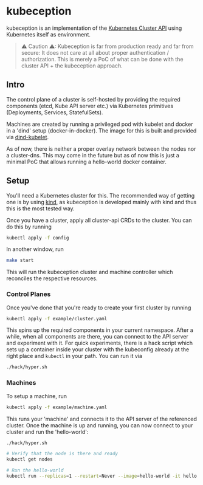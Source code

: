 kubeception
===========

kubeception is an implementation of the [Kubernetes Cluster API](https://github.com/kubernetes-sigs/cluster-api)
using Kubernetes itself as environment.

> ⚠ Caution ⚠: Kubeception is far from production ready and far from secure:
> It does not care at all about proper authentication / authorization.
> This is merely a PoC of what can be done with the cluster API + the
> kubeception approach.

Intro
-----

The control plane of a cluster is self-hosted by providing the required
components (etcd, Kube API server etc.) via Kubernetes primitives
(Deployments, Services, StatefulSets).

Machines are created by running a privileged pod with kubelet and docker in a
'dind' setup (docker-in-docker). The image for this is built and provided via
[dind-kubelet](/dind-kubelet).

As of now, there is neither a proper overlay network between the nodes nor
a cluster-dns. This may come in the future but as of now this is just a minimal
PoC that allows running a hello-world docker container.

Setup
-----

You'll need a Kubernetes cluster for this. The recommended way of getting one
is by using [kind](https://github.com/kubernetes-sigs/kind), as kubeception is
developed mainly with kind and thus this is the most tested way.

Once you have a cluster, apply all cluster-api CRDs to the cluster. You can do
this by running

```bash
kubectl apply -f config
```

In another window, run

```bash
make start
```

This will run the kubeception cluster and machine controller which reconciles
the respective resources.

### Control Planes

Once you've done that you're ready to create your first cluster by running

```bash
kubectl apply -f example/cluster.yaml
```

This spins up the required components in your current namespace.
After a while, when all components are there, you can connect to the API
server and experiment with it. For quick experiments, there is a hack script
which sets up a container inside your cluster with the kubeconfig already at
the right place and `kubectl` in your path. You can run it via

```bash
./hack/hyper.sh
```

### Machines

To setup a machine, run

```bash
kubectl apply -f example/machine.yaml
```

This runs your 'machine' and connects it to the API server of the referenced
cluster. Once the machine is up and running, you can now connect to your
cluster and run the 'hello-world':

```bash
./hack/hyper.sh

# Verify that the node is there and ready
kubectl get nodes

# Run the hello-world
kubectl run --replicas=1 --restart=Never --image=hello-world -it hello
```
